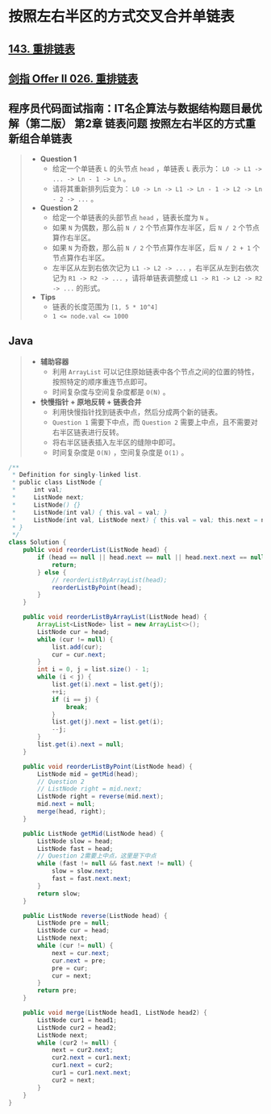 # 按照左右半区的方式交叉合并单链表

## [143. 重排链表](https://leetcode.cn/problems/reorder-list/)

## [剑指 Offer II 026. 重排链表](https://leetcode.cn/problems/LGjMqU/)

## 程序员代码面试指南：IT名企算法与数据结构题目最优解（第二版） 第2章 链表问题 按照左右半区的方式重新组合单链表

> - **Question 1**
>   - 给定一个单链表 `L` 的头节点 `head` ，单链表 `L` 表示为： `L0 -> L1 -> ... -> Ln - 1 -> Ln` 。
>   - 请将其重新排列后变为： `L0 -> Ln -> L1 -> Ln - 1 -> L2 -> Ln - 2 -> ...` 。
> - **Question 2**
>   - 给定一个单链表的头部节点 `head` ，链表长度为 `N` 。
>   - 如果 `N` 为偶数，那么前 `N / 2` 个节点算作左半区，后 `N / 2` 个节点算作右半区。
>   - 如果 `N` 为奇数，那么前 `N / 2` 个节点算作左半区，后 `N / 2 + 1` 个节点算作右半区。
>   - 左半区从左到右依次记为 `L1 -> L2 -> ...` ，右半区从左到右依次记为 `R1 -> R2 -> ...` ，请将单链表调整成 `L1 -> R1 -> L2 -> R2 -> ...` 的形式。
> - **Tips**
>   - 链表的长度范围为 `[1, 5 * 10^4]`
>   - `1 <= node.val <= 1000`

## Java

> - **辅助容器**
>   - 利用 `ArrayList` 可以记住原始链表中各个节点之间的位置的特性，按照特定的顺序重连节点即可。
>   - 时间复杂度与空间复杂度都是 `O(N)` 。
> - **快慢指针 + 原地反转 + 链表合并**
>   - 利用快慢指针找到链表中点，然后分成两个新的链表。
>   - `Question 1` 需要下中点，而 `Question 2` 需要上中点，且不需要对右半区链表进行反转。
>   - 将右半区链表插入左半区的缝隙中即可。
>   - 时间复杂度是 `O(N)` ，空间复杂度是 `O(1)` 。

```java
/**
 * Definition for singly-linked list.
 * public class ListNode {
 *     int val;
 *     ListNode next;
 *     ListNode() {}
 *     ListNode(int val) { this.val = val; }
 *     ListNode(int val, ListNode next) { this.val = val; this.next = next; }
 * }
 */
class Solution {
    public void reorderList(ListNode head) {
        if (head == null || head.next == null || head.next.next == null) {
            return;
        } else {
            // reorderListByArrayList(head);
            reorderListByPoint(head);
        }
    }

    public void reorderListByArrayList(ListNode head) {
        ArrayList<ListNode> list = new ArrayList<>();
        ListNode cur = head;
        while (cur != null) {
            list.add(cur);
            cur = cur.next;
        }
        int i = 0, j = list.size() - 1;
        while (i < j) {
            list.get(i).next = list.get(j);
            ++i;
            if (i == j) {
                break;
            }
            list.get(j).next = list.get(i);  
            --j;
        }
        list.get(i).next = null;
    }

    public void reorderListByPoint(ListNode head) {
        ListNode mid = getMid(head);
        // Question 2
        // ListNode right = mid.next;
        ListNode right = reverse(mid.next);
        mid.next = null;
        merge(head, right);
    }

    public ListNode getMid(ListNode head) {
        ListNode slow = head;
        ListNode fast = head;
        // Question 2需要上中点，这里是下中点
        while (fast != null && fast.next != null) {
            slow = slow.next;
            fast = fast.next.next;
        }
        return slow;
    }

    public ListNode reverse(ListNode head) {
        ListNode pre = null;
        ListNode cur = head;
        ListNode next;
        while (cur != null) {
            next = cur.next;
            cur.next = pre;
            pre = cur;
            cur = next;
        }
        return pre;
    }

    public void merge(ListNode head1, ListNode head2) {
        ListNode cur1 = head1;
        ListNode cur2 = head2;
        ListNode next;
        while (cur2 != null) {
            next = cur2.next;
            cur2.next = cur1.next;
            cur1.next = cur2;
            cur1 = cur1.next.next;
            cur2 = next;
        }
    }
}
```
